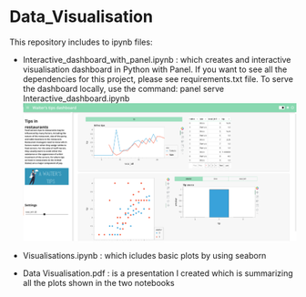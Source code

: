 # Data_Visualisation


This repository includes to ipynb files:
- Interactive_dashboard_with_panel.ipynb : which creates and interactive visualisation dashboard in Python with Panel.
If you want to see all the dependencies for this project, please see requirements.txt file.
To serve the dashboard locally, use the command:
panel serve Interactive_dashboard.ipynb 
![image](interactive_dashboard.png)

- Visualisations.ipynb : which icludes basic plots by using seaborn
- Data Visualisation.pdf : is a presentation I created which is summarizing all the plots shown in the two notebooks

